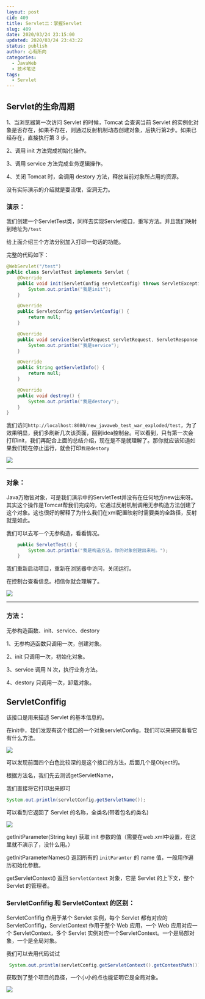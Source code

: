 ```yaml
---
layout: post
cid: 409
title: Servlet二：掌握Servlet
slug: 409
date: 2020/03/24 23:15:00
updated: 2020/03/24 23:43:22
status: publish
author: 心有所向
categories: 
  - JavaWeb
  - 技术笔记
tags: 
  - Servlet
---
```



## Servlet的生命周期

1、当浏览器第一次访问 Servlet 的时候，Tomcat 会查询当前 Servlet 的实例化对象是否存在，如果不存在，则通过反射机制动态创建对象，后执行第2步。如果已经存在，直接执⾏第 3 步。

2、调⽤ init ⽅法完成初始化操作。

3、调⽤ service ⽅法完成业务逻辑操作。

4、关闭 Tomcat 时，会调⽤ destory ⽅法，释放当前对象所占⽤的资源。

没有实际演示的介绍就是耍流氓，空洞无力。

### 演示：

我们创建一个ServletTest类，同样去实现Servlet接口，重写方法。并且我们映射到地址为`/test`

给上面介绍三个方法分别加入打印一句话的功能。

完整的代码如下：

```java
@WebServlet("/test")
public class ServletTest implements Servlet {
    @Override
    public void init(ServletConfig servletConfig) throws ServletException {
        System.out.println("我是init");
    }

    @Override
    public ServletConfig getServletConfig() {
        return null;
    }

    @Override
    public void service(ServletRequest servletRequest, ServletResponse servletResponse) throws ServletException, IOException {
        System.out.println("我是service");
    }

    @Override
    public String getServletInfo() {
        return null;
    }

    @Override
    public void destroy() {
        System.out.println("我是destory");
    }
}
```

我们访问`http://localhost:8080/new_javaweb_test_war_exploded/test`，为了效果明显，我们多刷新几次该页面，回到idea控制台。可以看到，只有第一次会打印init，我们再配合上面的总结介绍，现在是不是就理解了。那你就应该知道如果我们现在停止运行，就会打印`我是destory`

![](https://cdn.xn2001.com/2020/03/24/20200324134305.png)



---



### 对象：

Java万物皆对象，可是我们演示中的ServletTest并没有在任何地方new出来呀。其实这个操作是Tomcat帮我们完成的，它通过反射机制调用无参构造方法创建了这个对象。这也很好的解释了为什么我们在xml配置映射时需要类的全路径，反射就是如此。

我们可以去写一个无参构造，看看情况。

```java
    public ServletTest() {
        System.out.println("我是构造方法，你的对象创建出来啦。");
    }

```

我们重新启动项目，重新在浏览器中访问，关闭运行。

在控制台查看信息。相信你就会理解了。

![](https://cdn.xn2001.com/2020/03/24/20200324135625.png)

---



### 方法：

⽆参构造函数、init、service、destory

1、⽆参构造函数只调⽤⼀次，创建对象。

2、init 只调⽤⼀次，初始化对象。

3、service 调⽤ N 次，执⾏业务⽅法。

4、destory 只调⽤⼀次，卸载对象。

## ServletConfifig

该接⼝是⽤来描述 Servlet 的基本信息的。

在init中，我们发现有这个接口的一个对象servletConfig，我们可以来研究看看它有什么方法。

![](https://cdn.xn2001.com/2020/03/24/20200324152018.png)



可以发现前面四个白色比较深的是这个接口的方法，后面几个是Object的。

根据方法名，我们先去测试getServletName，

我们直接将它打印出来即可

```java
System.out.println(servletConfig.getServletName());
```

可以看到它返回了 Servlet 的名称，全类名(带着包名的类名)

![](https://cdn.xn2001.com/2020/03/24/20200324152419.png)



getInitParameter(String key) 获取 init 参数的值（需要在web.xml中设置，在这里就不演示了，没什么用。）

getInitParameterNames() 返回所有的 `initParamter` 的 name 值，⼀般用作遍历初始化参数。

getServletContext() 返回 `ServletContext` 对象，它是 Servlet 的上下⽂，整个 Servlet 的管理者。

### ServletConfifig 和 ServletContext 的区别：

ServletConfifig 作用于某个 Servlet 实例，每个 Servlet 都有对应的 ServletConfifig，ServletContext 作用于整个 Web 应⽤，⼀个 Web 应⽤对应⼀个 ServletContext，多个 Servlet 实例对应⼀个ServletContext。⼀个是局部对象，⼀个是全局对象。

我们可以去用代码试试

```java
 System.out.println(servletConfig.getServletContext().getContextPath());
```

获取到了整个项目的路径，一个小小的点也能证明它是全局对象。

![](https://cdn.xn2001.com/2020/03/24/20200324171358.png)